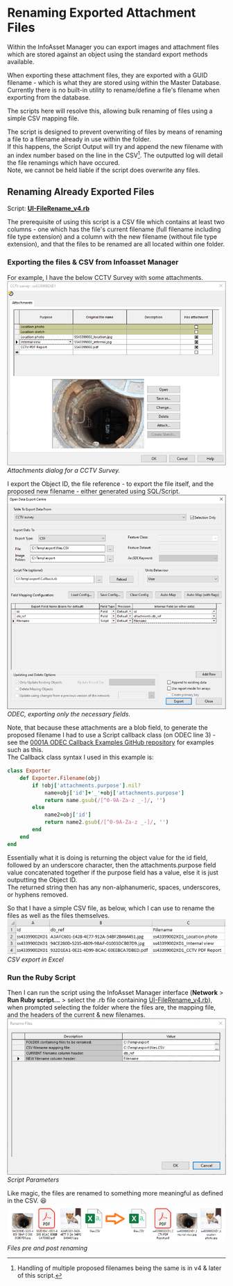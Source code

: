 # Renaming Exported Attachment Files
Within the InfoAsset Manager you can export images and attachment files which are stored against an object using the standard export methods available.  

When exporting these attachment files, they are exported with a GUID filename - which is what they are stored using within the Master Database.
Currently there is no built-in utility to rename/define a file's filename when exporting from the database.  

The scripts here will resolve this, allowing bulk renaming of files using a simple CSV mapping file.  

The script is designed to prevent overwriting of files by means of renaming a file to a filename already in use within the folder.  
If this happens, the Script Output will try and append the new filename with an index number based on the line in the CSV[^1].  The outputted log will detail the file renamings which have occured.  
Note, we cannot be held liable if the script does overwrite any files.  
[^1]: Handling of multiple proposed filenames being the same is in v4 & later of this script.  

## Renaming Already Exported Files
Script: **[UI-FileRename_v4.rb](./UI-FileRename_v4.rb)**  

The prerequisite of using this script is a CSV file which contains at least two columns - one which has the file's current filename (full filename including file type extension) and a column with the new filename (without file type extension), and that the files to be renamed are all located within one folder.  

### Exporting the files & CSV from Infoasset Manager
For example, I have the below CCTV Survey with some attachments.  
![Attachments dialog for a CCTV Survey](./images/img001.png)  
*Attachments dialog for a CCTV Survey.*  

I export the Object ID, the file reference - to export the file itself, and the proposed new filename - either generated using SQL/Script.  
![	ODEC, exporting only the necessary fields](./images/img002.png)  
*ODEC, exporting only the necessary fields.*  

Note, that because these attachments are a blob field, to generate the proposed filename I had to use a Script callback class (on ODEC line 3) - see the [0001A ODEC Callback Examples GitHub repository](../0001A%20ODEC%20Callback%20Examples/) for examples such as this.  
The Callback class syntax I used in this example is:  
```ruby
class Exporter
    def Exporter.Filename(obj)
        if !obj['attachments.purpose'].nil?
            name=obj['id']+'_'+obj['attachments.purpose']
            return name.gsub(/[^0-9A-Za-z _-]/, '')
        else
            name2=obj['id']
            return name2.gsub(/[^0-9A-Za-z _-]/, '')
        end
    end
end
```
Essentially what it is doing is returning the object value for the id field, followed by an underscore character, then the attachments.purpose field value concatenated together if the purpose field has a value, else it is just outputting the Object ID.  
The returned string then has any non-alphanumeric, spaces, underscores, or hyphens removed.  

So that I have a simple CSV file, as below, which I can use to rename the files as well as the files themselves.  
![CSV export in Excel](./images/img003.png)  
*CSV export in Excel*  


### Run the Ruby Script
Then I can run the script using the InfoAsset Manager interface (**Network** > **Run Ruby script...** > select the .rb file containing [UI-FileRename_v4.rb](./UI-FileRename_v4.rb)), when prompted selecting the folder where the files are, the mapping file, and the headers of the current & new filenames.  
![Script Parameters](./images/img004.png)  
*Script Parameters*  

Like magic, the files are renamed to something more meaningful as defined in the CSV. :satisfied:  
![Files pre and post renaming](./images/img005.png)  
*Files pre and post renaming*  

